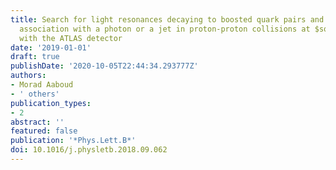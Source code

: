 ```yaml
---
title: Search for light resonances decaying to boosted quark pairs and produced in
  association with a photon or a jet in proton-proton collisions at $sqrts=13$ TeV
  with the ATLAS detector
date: '2019-01-01'
draft: true
publishDate: '2020-10-05T22:44:34.293777Z'
authors:
- Morad Aaboud
- ' others'
publication_types:
- 2
abstract: ''
featured: false
publication: '*Phys.Lett.B*'
doi: 10.1016/j.physletb.2018.09.062
---
```


